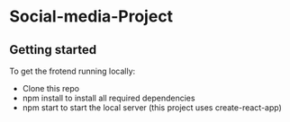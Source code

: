 # Social-media-Project

Getting started 
------------------
To get the frotend running locally:
- Clone this repo 
- npm install to install all required dependencies
- npm start to start the local server (this project uses create-react-app)

